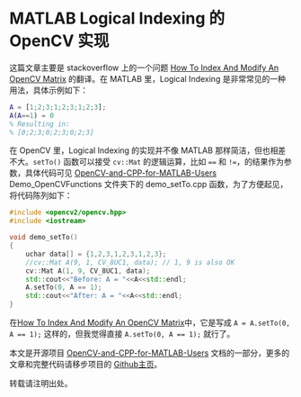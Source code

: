 # MATLAB Logical Indexing 的 OpenCV 实现 

这篇文章主要是 stackoverflow 上的一个问题 [How To Index And Modify An OpenCV Matrix][How To Index And Modify An OpenCV Matrix] 的翻译。在 MATLAB 里，Logical Indexing 是非常常见的一种用法，具体示例如下：

```MATLAB
A = [1;2;3;1;2;3;1;2;3];
A(A==1) = 0
% Resulting in:
% [0;2;3;0;2;3;0;2;3]
```

在 OpenCV 里，Logical Indexing 的实现并不像 MATLAB 那样简洁，但也相差不大。`setTo()` 函数可以接受 `cv::Mat` 的逻辑运算，比如 `==` 和 `!=`，的结果作为参数，具体代码可见 [OpenCV-and-CPP-for-MATLAB-Users][OpenCV-and-CPP-for-MATLAB-Users] Demo_OpenCVFunctions 文件夹下的 demo_setTo.cpp 函数，为了方便起见，将代码陈列如下：

```C++
#include <opencv2/opencv.hpp>
#include <iostream>

void demo_setTo()
{
    uchar data[] = {1,2,3,1,2,3,1,2,3};
    //cv::Mat A(9, 1, CV_8UC1, data); // 1, 9 is also OK
    cv::Mat A(1, 9, CV_8UC1, data);
    std::cout<<"Before: A = "<<A<<std::endl;
    A.setTo(0, A == 1);
    std::cout<<"After: A = "<<A<<std::endl;
}
```

在[How To Index And Modify An OpenCV Matrix][How To Index And Modify An OpenCV Matrix]中，它是写成 `A = A.setTo(0, A == 1);` 这样的，但我觉得直接 `A.setTo(0, A == 1);` 就行了。

本文是开源项目 [OpenCV-and-CPP-for-MATLAB-Users][OpenCV-and-CPP-for-MATLAB-Users] 文档的一部分，更多的文章和完整代码请移步项目的 [Github主页][Github主页]。

转载请注明出处。

[OpenCV-and-CPP-for-MATLAB-Users]: https://github.com/YimianDai/OpenCV-and-CPP-for-MATLAB-Users
[Github主页]: https://github.com/YimianDai/OpenCV-and-CPP-for-MATLAB-Users
[How To Index And Modify An OpenCV Matrix]: http://stackoverflow.com/questions/18233691/how-to-index-and-modify-an-opencv-matrix





